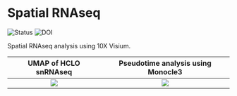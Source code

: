 # Spatial RNAseq

![Status](https://img.shields.io/badge/status-alpha-red)
![DOI](https://img.shields.io/badge/DOI-in__progress-blue)

Spatial RNAseq analysis using 10X Visium.

UMAP of HCLO snRNAseq      | Pseudotime analysis using Monocle3    
:-------------------------:|:-------------------------:
![](https://github.com/hasanwraeth/Spatial_RNAseq/blob/main/Rplot1.jpeg)  |  ![](https://github.com/hasanwraeth/Spatial_RNAseq/blob/main/Rplot2.jpeg)
